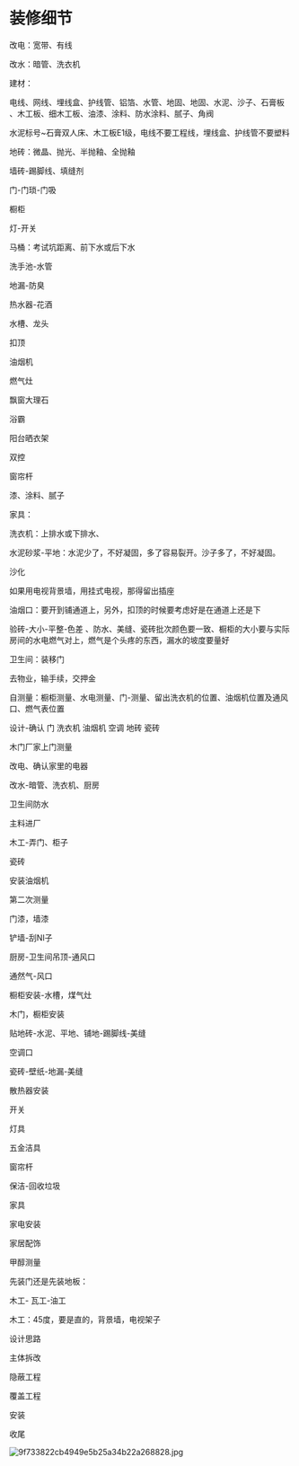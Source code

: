 # 装修细节

改电：宽带、有线

改水：暗管、洗衣机

建材：

电线、网线、埋线盒、护线管、铝箔、水管、地固、地固、水泥、沙子、石膏板 、木工板、细木工板、油漆、涂料、防水涂料、腻子、角阀

水泥标号~石膏双人床、木工板E1级，电线不要工程线，埋线盒、护线管不要塑料

地砖：微晶、抛光、半抛釉、全抛釉

墙砖\-踢脚线、填缝剂

门\-门琐\-门吸

橱柜

灯\-开关

马桶：考试坑距离、前下水或后下水

洗手池\-水管

地漏\-防臭

热水器\-花酒

水槽、龙头

扣顶

油烟机

燃气灶

飘窗大理石

浴霸

阳台晒衣架

双控

窗帘杆

漆、涂料、腻子

家具：

洗衣机：上排水或下排水、

水泥砂浆\-平地：水泥少了，不好凝固，多了容易裂开。沙子多了，不好凝固。

沙化

如果用电视背景墙，用挂式电视，那得留出插座

油烟口：要开到铺通道上，另外，扣顶的时候要考虑好是在通道上还是下

验砖\-大小\-平整\-色差 、防水、美缝、瓷砖批次颜色要一致、橱柜的大小要与实际房间的水电燃气对上，燃气是个头疼的东西，漏水的坡度要量好

卫生间：装移门

去物业，输手续，交押金

自测量：橱柜测量、水电测量、门\-测量、留出洗衣机的位置、油烟机位置及通风口、燃气表位置

设计\-确认 门 洗衣机 油烟机 空调 地砖 瓷砖

木门厂家上门测量

改电、确认家里的电器

改水\-暗管、洗衣机、厨房

卫生间防水

主料进厂

木工\-弄门、柜子

瓷砖

安装油烟机

第二次测量

门漆，墙漆

铲墙\-刮NI子

厨房\-卫生间吊顶\-通风口

通然气\-风口

橱柜安装\-水槽，煤气灶

木门，橱柜安装

贴地砖\-水泥、平地、铺地\-踢脚线\-美缝

空调口

瓷砖\-壁纸\-地漏\-美缝

散热器安装

开关

灯具

五金洁具

窗帘杆

保洁\-回收垃圾

家具

家电安装

家居配饰

甲醇测量

先装门还是先装地板：

木工\- 瓦工\-油工

木工：45度，要是直的，背景墙，电视架子

设计思路

主体拆改

隐蔽工程

覆盖工程

安装

收尾

![9f733822cb4949e5b25a34b22a268828.jpg](image/9f733822cb4949e5b25a34b22a268828.jpg)
